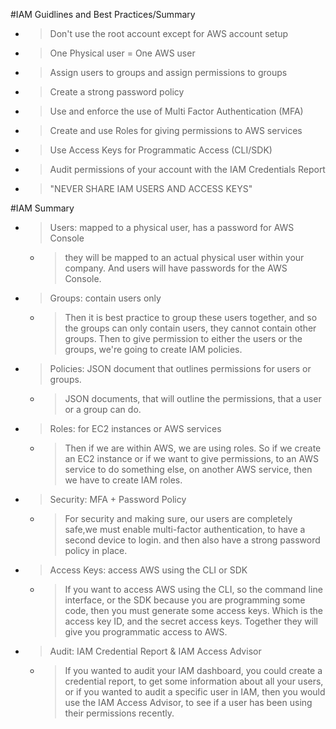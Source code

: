 #IAM Guidlines and Best Practices/Summary

- > Don't use the root account except for AWS account setup
- > One Physical user = One AWS user
- > Assign users to groups and assign permissions to groups
- > Create a strong password policy
- > Use and enforce the use of Multi Factor Authentication (MFA)
- > Create and use Roles for giving permissions to AWS services
- > Use Access Keys for Programmatic Access (CLI/SDK)
- > Audit permissions of your account with the IAM Credentials Report
- > "NEVER SHARE IAM USERS AND ACCESS KEYS"

#IAM Summary

- > Users: mapped to a physical user, has a password for AWS Console
  - > they will be mapped to an actual physical user within your company. And users will have passwords for the AWS Console.
- > Groups: contain users only
  - > Then it is best practice to group these users together, and so the groups can only contain users, they cannot contain other groups. Then to give permission to either the users or the groups, we're going to create IAM policies.
- > Policies: JSON document that outlines permissions for users or groups.
  - > JSON documents, that will outline the permissions, that a user or a group can do.
- > Roles: for EC2 instances or AWS services
  - > Then if we are within AWS, we are using roles. So if we create an EC2 instance or if we want to give permissions, to an AWS service to do something else, on another AWS service, then we have to create IAM roles.
- > Security: MFA + Password Policy
  - > For security and making sure, our users are completely safe,we must enable multi-factor authentication, to have a second device to login. and then also have a strong password policy in place.
- > Access Keys: access AWS using the CLI or SDK
  - > If you want to access AWS using the CLI, so the command line interface, or the SDK because you are programming some code, then you must generate some access keys. Which is the access key ID, and the secret access keys. Together they will give you programmatic access to AWS.
- > Audit: IAM Credential Report & IAM Access Advisor
  - > If you wanted to audit your IAM dashboard, you could create a credential report, to get some information about all your users, or if you wanted to audit a specific user in IAM, then you would use the IAM Access Advisor, to see if a user has been using their permissions recently.
